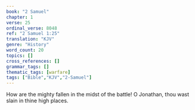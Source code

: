```yaml
---
book: "2 Samuel"
chapter: 1
verse: 25
ordinal_verse: 8048
ref: "2 Samuel 1:25"
translation: "KJV"
genre: "History"
word_count: 20
topics: []
cross_references: []
grammar_tags: []
thematic_tags: [warfare]
tags: ["Bible","KJV","2-Samuel"]
---
```

How are the mighty fallen in the midst of the battle! O Jonathan, thou wast slain in thine high places.
